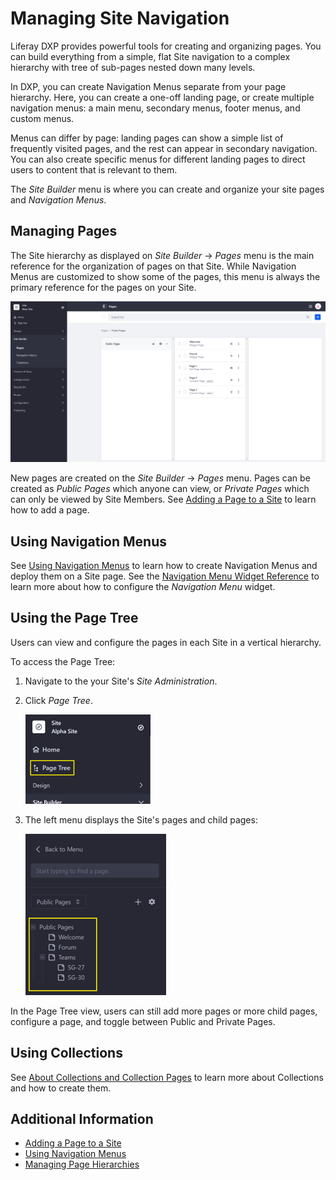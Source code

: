 # Managing Site Navigation

Liferay DXP provides powerful tools for creating and organizing pages. You can build everything from a simple, flat Site navigation to a complex hierarchy with tree of sub-pages nested down many levels.

In DXP, you can create Navigation Menus separate from your page hierarchy. Here, you can create a one-off landing page, or create multiple navigation menus: a main menu, secondary menus, footer menus, and custom menus.

Menus can differ by page: landing pages can show a simple list of frequently visited pages, and the rest can appear in secondary navigation. You can also create specific menus for different landing pages to direct users to content that is relevant to them.

The _Site Builder_ menu is where you can create and organize your site pages and _Navigation Menus_.

## Managing Pages

The Site hierarchy as displayed on _Site Builder_ &rarr; _Pages_ menu is the main reference for the organization of pages on that Site. While Navigation Menus are customized to show some of the pages, this menu is always the primary reference for the pages on your Site.

![The Site Builder's Pages Menu serves as the primary reference for all the pages on a site.](./managing-site-navigation/images/01.png)

New pages are created on the _Site Builder_ &rarr; _Pages_ menu. Pages can be created as _Public Pages_ which anyone can view, or _Private Pages_ which can only be viewed by Site Members. See [Adding a Page to a Site](../creating-pages/adding-pages/adding-a-page-to-a-site.md) to learn how to add a page.

## Using Navigation Menus

See [Using Navigation Menus](./using-navigation-menus.md) to learn how to create Navigation Menus and deploy them on a Site page. See the [Navigation Menu Widget Reference](./navigation-menu-widget-reference.md) to learn more about how to configure the _Navigation Menu_ widget.

## Using the Page Tree

Users can view and configure the pages in each Site in a vertical hierarchy.

To access the Page Tree:

1. Navigate to the your Site's _Site Administration_.
1. Click _Page Tree_.

    ![The Page Tree function is located in the Site Administration.](./managing-site-navigation/images/02.png)

1. The left menu displays the Site's pages and child pages:

    ![View each Site's Page Tree.](./managing-site-navigation/images/03.png)

In the Page Tree view, users can still add more pages or more child pages, configure a page, and toggle between Public and Private Pages.

## Using Collections

See [About Collections and Collection Pages](../../content-authoring-and-management/collections-and-collection-pages/about-collections-and-collection-pages.md) to learn more about Collections and how to create them.

## Additional Information

* [Adding a Page to a Site](../creating-pages/adding-pages/adding-a-page-to-a-site.md)
* [Using Navigation Menus](./using-navigation-menus.md)
* [Managing Page Hierarchies](./managing-page-hierarchies.md)
